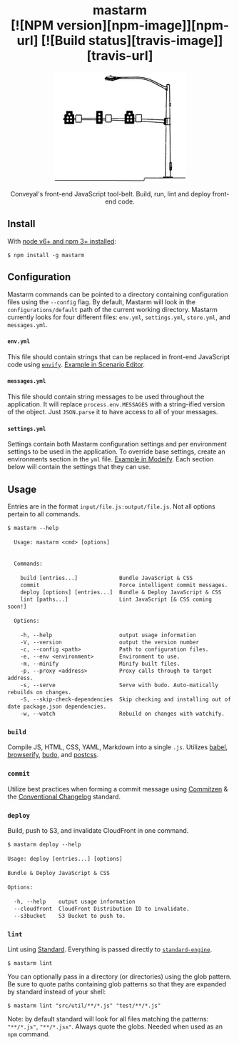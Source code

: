 <h1 align="center">mastarm<br/>[![NPM version][npm-image]][npm-url]
[![Build status][travis-image]][travis-url]</h1>

<p align="center"><img src="mastarm.png" /></p>

<p align="center">Conveyal's front-end JavaScript tool-belt. Build, run, lint and deploy front-end code.</p>

## Install

With [node v6+ and npm 3+ installed](https://nodejs.org/en/download/current/):

```shell
$ npm install -g mastarm
```

## Configuration

Mastarm commands can be pointed to a directory containing configuration files using the `--config` flag. By default, Mastarm will look in the `configurations/default` path of the current working directory. Mastarm currently looks for four different files: `env.yml`, `settings.yml`, `store.yml`, and `messages.yml`.

#### `env.yml`

This file should contain strings that can be replaced in front-end JavaScript code using [`envify`](https://github.com/hughsk/envify). [Example in Scenario Editor](https://github.com/conveyal/scenario-editor/blob/master/configurations/default/env.yml.tmp).

#### `messages.yml`

This file should contain string messages to be used throughout the application. It will replace `process.env.MESSAGES` with a string-ified version of the object. Just `JSON.parse` it to have access to all of your messages.

#### `settings.yml`

Settings contain both Mastarm configuration settings and per environment settings to be used in the application. To override base settings, create an environments section in the `yml` file. [Example in Modeify](https://github.com/conveyal/modeify/blob/master/configurations/example/settings.yml#L40). Each section below will contain the settings that they can use.

## Usage

Entries are in the format `input/file.js:output/file.js`. Not all options pertain to all commands.

```shell
$ mastarm --help

  Usage: mastarm <cmd> [options]


  Commands:

    build [entries...]             Bundle JavaScript & CSS
    commit                         Force intelligent commit messages.
    deploy [options] [entries...]  Bundle & Deploy JavaScript & CSS
    lint [paths...]                Lint JavaScript [& CSS coming soon!]

  Options:

    -h, --help                     output usage information
    -V, --version                  output the version number
    -c, --config <path>            Path to configuration files.
    -e, --env <environment>        Environment to use.
    -m, --minify                   Minify built files.
    -p, --proxy <address>          Proxy calls through to target address.
    -s, --serve                    Serve with budo. Auto-matically rebuilds on changes.
    -S, --skip-check-dependencies  Skip checking and installing out of date package.json dependencies.
    -w, --watch                    Rebuild on changes with watchify.
```

### `build`

Compile JS, HTML, CSS, YAML, Markdown into a single `.js`. Utilizes [babel](https://babeljs.io/), [browserify](https://github.com/substack/node-browserify), [budo](https://github.com/mattdesl/budo), and [postcss](http://postcss.org/).

### `commit`

Utilize best practices when forming a commit message using [Commitzen](http://commitizen.github.io/cz-cli/) & the [Conventional Changelog](https://github.com/conventional-changelog/conventional-changelog) standard.

### `deploy`

Build, push to S3, and invalidate CloudFront in one command.

```shell
$ mastarm deploy --help

Usage: deploy [entries...] [options]

Bundle & Deploy JavaScript & CSS

Options:

  -h, --help    output usage information
  --cloudfront  CloudFront Distribution ID to invalidate.
  --s3bucket    S3 Bucket to push to.

```

### `lint`

Lint using [Standard](http://standardjs.com/). Everything is passed directly to [`standard-engine`](https://github.com/Flet/standard-engine).

```shell
$ mastarm lint
```

You can optionally pass in a directory (or directories) using the glob pattern. Be sure to quote paths containing glob patterns so that they are expanded by standard instead of your shell:

```shell
$ mastarm lint "src/util/**/*.js" "test/**/*.js"
```

Note: by default standard will look for all files matching the patterns: `"**/*.js"`, `"**/*.jsx"`. Always quote the globs. Needed when used as an `npm` command.

[npm-image]: https://img.shields.io/npm/v/mastarm.svg?maxAge=2592000&style=flat-square
[npm-url]: https://www.npmjs.com/package/mastarm
[travis-image]: https://img.shields.io/travis/conveyal/mastarm.svg?style=flat-square
[travis-url]: https://travis-ci.org/conveyal/mastarm
